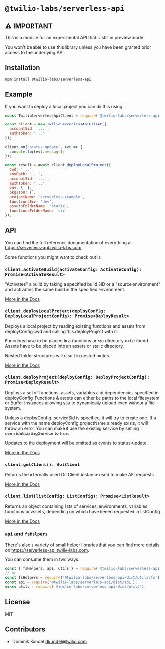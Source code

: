 

# `@twilio-labs/serverless-api`

##  ⚠️ **IMPORTANT**

This is a module for an experimental API that is still in preview mode. 

You won't be able to use this library unless you have been granted prior access to the underlying API.

## Installation

```bash
npm install @twilio-labs/serverless-api
```

## Example

If you want to deploy a local project you can do this using:

```js
const TwilioServerlessApiClient = require('@twilio-labs/serverless-api');

const client = new TwilioServerlessApiClient({
  accountSid: '...',
  authToken: '...'
});

client.on('status-update', evt => {
  console.log(evt.message);
});

const result = await client.deployLocalProject({
  cwd: '...',
  envPath: '...',
  accountSid: '...',
  authToken: '...',
  env: {  },
  pkgJson: {},
  projectName: 'serverless-example',
  functionsEnv: 'dev',
  assetsFolderName: 'static',
  functionsFolderName: 'src'
});
```

## API

You can find the full reference documentation of everything at: https://serverless-api.twilio-labs.com

Some functions you might want to check out is:

### `client.activateBuild(activateConfig: ActivateConfig): Promise<ActivateResult>`

"Activates" a build by taking a specified build SID or a "source environment" and activating the same build in the specified environment.

[More in the Docs](https://serverless-api.twilio-labs.com/classes/_twilio_labs_serverless_api.twilioserverlessapiclient.html#activatebuild)

### `client.deployLocalProject(deployConfig: DeployLocalProjectConfig): Promise<DeployResult>`

Deploys a local project by reading existing functions and assets from deployConfig.cwd and calling this.deployProject with it.

Functions have to be placed in a functions or src directory to be found. Assets have to be placed into an assets or static directory.

Nested folder structures will result in nested routes.

[More in the Docs](https://serverless-api.twilio-labs.com/classes/_twilio_labs_serverless_api.twilioserverlessapiclient.html#deploylocalproject)

### `client.deployProject(deployConfig: DeployProjectConfig): Promise<DeployResult>`

Deploys a set of functions, assets, variables and dependencies specified in deployConfig. Functions & assets can either be paths to the local filesystem or Buffer instances allowing you to dynamically upload even without a file system.

Unless a deployConfig. serviceSid is specified, it will try to create one. If a service with the name deployConfig.projectName already exists, it will throw an error. You can make it use the existing service by setting overrideExistingService to true.

Updates to the deployment will be emitted as events to status-update. 

[More in the Docs](https://serverless-api.twilio-labs.com/classes/_twilio_labs_serverless_api.twilioserverlessapiclient.html#deployproject)

### `client.getClient(): GotClient`

Returns the internally used GotClient instance used to make API requests

[More in the Docs](https://serverless-api.twilio-labs.com/classes/_twilio_labs_serverless_api.twilioserverlessapiclient.html#getclient)

### `client.list(listConfig: ListConfig): Promise<ListResult>`

Returns an object containing lists of services, environments, variables functions or assets, depending on which have beeen requested in listConfig

[More in the Docs](https://serverless-api.twilio-labs.com/classes/_twilio_labs_serverless_api.twilioserverlessapiclient.html#list)

### `api` and `fsHelpers`

There's also a variety of small helper libraries that you can find more details on https://serverless-api.twilio-labs.com.

You can consume them in two ways:

```js
const { fsHelpers, api, utils } = require('@twilio-labs/serverless-api');
// or
const fsHelpers = require('@twilio-labs/serverless-api/dist/utils/fs');
const api = require('@twilio-labs/serverless-api/dist/api');
const utils = require('@twilio-labs/serverless-api/dist/utils');
```

## License

MIT

## Contributors

- Dominik Kundel <dkundel@twilio.com>
